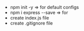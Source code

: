 - npm init -y => for default configs
- npm i express --save => for
- create index.js file
- create .gitignore file